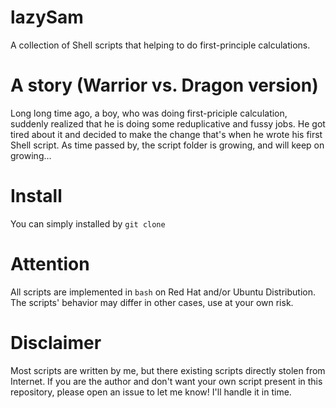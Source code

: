 # lazySam
A collection of Shell scripts that helping to do first-principle calculations. 

# A story (Warrior vs. Dragon version)
Long long time ago, a boy, who was doing first-priciple calculation, suddenly realized that he is doing some reduplicative and fussy jobs. 
He got tired about it and decided to make the change that's when he wrote his first Shell script. 
As time passed by, the script folder is growing, and will keep on growing...

# Install
You can simply installed by `git clone`

# Attention
All scripts are implemented in `bash` on Red Hat and/or Ubuntu Distribution. 
The scripts' behavior may differ in other cases, use at your own risk. 

# Disclaimer 
Most scripts are written by me, but there existing scripts directly stolen from Internet. If you are the author and don't want your own script present in this repository, please open an issue to let me know! I'll handle it in time. 
